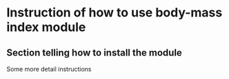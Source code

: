 # Instruction of how to use body-mass index module

## Section telling how to install the module

<p> Some more detail instructions